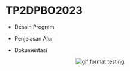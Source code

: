 # TP2DPBO2023

- Desain Program
- Penjelasan Alur
  

- Dokumentasi

<p align="center">
  <img src="https://github.com/Azzahrasth/TP2DPBO2023/blob/main/record.gif" alt="gif format testing"/>
</p>




